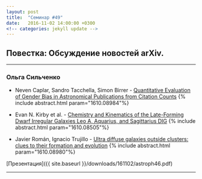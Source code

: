 ```yaml
---
layout: post
title:  "Семинар #49"
date:   2016-11-02 14:00:00 +0300
<!-- categories: jekyll update -->
---
```

## Повестка: Обсуждение новостей arXiv.

***

### Ольга Сильченко

- Neven Caplar, Sandro Tacchella, Simon Birrer - [Quantitative Evaluation of Gender Bias in Astronomical Publications from Citation Counts](https://arxiv.org/abs/1610.08984)
{% include abstract.html param="1610.08984"%}

- Evan N. Kirby et al. - [Chemistry and Kinematics of the Late-Forming Dwarf Irregular Galaxies Leo A, Aquarius, and Sagittarius DIG](https://arxiv.org/abs/1610.08505)
{% include abstract.html param="1610.08505"%}

- Javier Román, Ignacio Trujillo - [Ultra diffuse galaxies outside clusters: clues to their formation and evolution](https://arxiv.org/abs/1610.08980)
{% include abstract.html param="1610.08980"%}


[Презентация]({{ site.baseurl  }}/downloads/161102/astroph46.pdf)

***